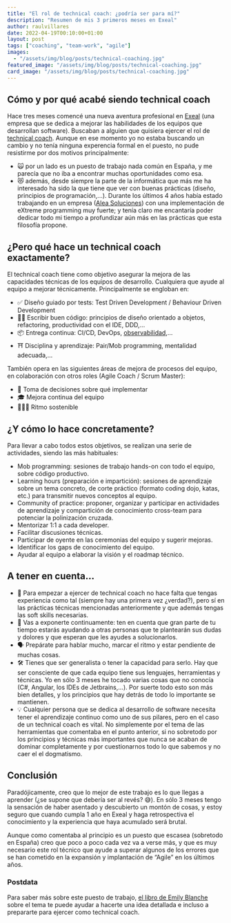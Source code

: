 ```yaml
---
title: "El rol de technical coach: ¿podría ser para mí?"
description: "Resumen de mis 3 primeros meses en Exeal"
author: raulvillares
date: 2022-04-19T00:10:00+01:00
layout: post
tags: ["coaching", "team-work", "agile"]
images:
  - "/assets/img/blog/posts/technical-coaching.jpg"
featured_image: "/assets/img/blog/posts/technical-coaching.jpg"
card_image: "/assets/img/blog/posts/technical-coaching.jpg"
---
```


## Cómo y por qué acabé siendo technical coach

Hace tres meses comencé una nueva aventura profesional en [Exeal](https://www.exeal.com/) (una empresa que se dedica a mejorar las habilidades de los equipos que desarrollan software). Buscaban a alguien que quisiera ejercer el rol de [technical coach](https://twitter.com/ppardalj/status/1444918028156772353). Aunque en ese momento yo no estaba buscando un cambio y no tenía ninguna experencia formal en el puesto, no pude resistirme por dos motivos principalmente:

- 🙀 por un lado es un puesto de trabajo nada común en España, y me parecía que no iba a encontrar muchas oportunidades como esa.
- 😻 además, desde siempre la parte de la informática que más me ha interesado ha sido la que tiene que ver con buenas prácticas (diseño, principios de programación,...). Durante los últimos 4 años había estado trabajando en un empresa ([Alea Soluciones](https://www.alea-soluciones.com/)) con una implementación de eXtreme programming muy fuerte; y tenía claro me encantaría poder dedicar todo mi tiempo a profundizar aún más en las prácticas que esta filosofía propone.

## ¿Pero qué hace un technical coach exactamente?

El technical coach tiene como objetivo asegurar la mejora de las capacidades técnicas de los equipos de desarrollo. Cualquiera que ayude al equipo a mejorar técnicamente. Principalmente se engloban en:

- ✅ Diseño guiado por tests: Test Driven Development / Behaviour Driven Development
- 👍🏼 Escribir buen código: principios de diseño orientado a objetos, refactoring, productividad con el IDE, DDD,...
- 📦 Entrega continua: CI/CD, DevOps, [observabilidad](https://tech.voxelgroup.net/el-valor-de-la-observabilidad/),...
- ⛩️ Disciplina y aprendizaje: Pair/Mob programming, mentalidad adecuada,...

También opera en las siguientes áreas de mejora de procesos del equipo, en colaboración con otros roles (Agile Coach / Scrum Master):

- 🤔 Toma de decisiones sobre qué implementar
- 🎓 Mejora continua del equipo
- 🏃🏽‍♀️ Ritmo sostenible

## ¿Y cómo lo hace concretamente?

Para llevar a cabo todos estos objetivos, se realizan una serie de actividades, siendo las más habituales:

- Mob programming: sesiones de trabajo hands-on con todo el equipo, sobre código productivo.
- Learning hours (preparación e impartición): sesiones de aprendizaje sobre un tema concreto, de corte práctico (formato coding dojo, katas, etc.) para transmitir nuevos conceptos al equipo.
- Community of practice: proponer, organizar y participar en actividades de aprendizaje y compartición de conocimiento cross-team para potenciar la polinización cruzada.
- Mentorizar 1:1 a cada developer.
- Facilitar discusiones técnicas.
- Participar de oyente en las ceremonias del equipo y sugerir mejoras.
- Identificar los gaps de conocimiento del equipo.
- Ayudar al equipo a elaborar la visión y el roadmap técnico.

## A tener en cuenta...

- 🚀 Para empezar a ejercer de technical coach no hace falta que tengas experiencia como tal (siempre hay una primera vez ¿verdad?), pero sí en las prácticas técnicas mencionadas anteriormente y que además tengas las soft skills necesarias.
- 📸 Vas a exponerte continuamente: ten en cuenta que gran parte de tu tiempo estarás ayudando a otras personas que te plantearán sus dudas y dolores y que esperan que les ayudes a solucionarlos.
- 🗣️ Prepárate para hablar mucho, marcar el ritmo y estar pendiente de muchas cosas.
- 🛠️ Tienes que ser generalista o tener la capacidad para serlo. Hay que ser consciente de que cada equipo tiene sus lenguajes, herramientas y técnicas. Yo en sólo 3 meses he tocado varias cosas que no conocía (C#, Angular, los IDEs de Jetbrains,...). Por suerte todo esto son más bien detalles, y los principios que hay detrás de todo lo importante se mantienen.
- 💡 Cualquier persona que se dedica al desarrollo de software necesita tener el aprendizaje continuo como uno de sus pilares, pero en el caso de un technical coach es vital. No simplemente por el tema de las herramientas que comentaba en el punto anterior, si no sobretodo por los principios y técnicas más importantes que nunca se acaban de dominar completamente y por cuestionarnos todo lo que sabemos y no caer el el dogmatismo.

## Conclusión

Paradójicamente, creo que lo mejor de este trabajo es lo que llegas a aprender (¿se supone que debería ser al revés? 😅). En sólo 3 meses tengo la sensación de haber asentado y descubierto un montón de cosas, y estoy seguro que cuando cumpla 1 año en Exeal y haga retrospectiva el conocimiento y la experiencia que haya acumulado será brutal.

Aunque como comentaba al principio es un puesto que escasea (sobretodo en España) creo que poco a poco cada vez va a verse más, y que es muy necesario este rol técnico que ayude a superar algunos de los errores que se han cometido en la expansión y implantación de “Agile” en los últimos años.

### Postdata

Para saber más sobre este puesto de trabajo, [el libro de Emily Blanche](https://leanpub.com/techagilecoach) sobre el tema te puede ayudar a hacerte una idea detallada e incluso a prepararte para ejercer como technical coach.